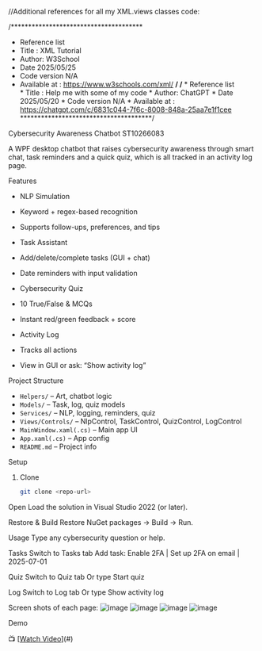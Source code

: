 //Additional references for all my XML.views classes code:

 /**************************************
* Reference list  
* Title : XML Tutorial
* Author: W3School
* Date 2025/05/25
* Code version N/A
* Available at : https://www.w3schools.com/xml/
 **************************************/
 /**************************************
       * Reference list  
       * Title : Help me with some of my code
       * Author: ChatGPT
       * Date 2025/05/20
       * Code version N/A
       * Available at : https://chatgpt.com/c/6831c044-7f6c-8008-848a-25aa7e1f1cee
**************************************/

Cybersecurity Awareness Chatbot ST10266083

A WPF desktop chatbot that raises cybersecurity awareness through smart chat, task reminders and a quick quiz, which is all tracked in an activity log page.

Features

  - NLP Simulation 
  - Keyword + regex-based recognition  
  - Supports follow-ups, preferences, and tips

  - Task Assistant  
  - Add/delete/complete tasks (GUI + chat)  
  - Date reminders with input validation

  - Cybersecurity Quiz
  - 10 True/False & MCQs  
  - Instant red/green feedback + score

  - Activity Log
  - Tracks all actions  
  - View in GUI or ask: “Show activity log”

Project Structure

- `Helpers/` – Art, chatbot logic  
- `Models/` – Task, log, quiz models  
- `Services/` – NLP, logging, reminders, quiz  
- `Views/Controls/` – NlpControl, TaskControl, QuizControl, LogControl  
- `MainWindow.xaml(.cs)` – Main app UI  
- `App.xaml(.cs)` – App config  
- `README.md` – Project info
  
Setup
1. Clone 
   ```bash
   git clone <repo-url>
Open
Load the solution in Visual Studio 2022 (or later).

Restore & Build
Restore NuGet packages → Build → Run.

Usage
Type any cybersecurity question or help.

Tasks
Switch to Tasks tab
Add task: Enable 2FA | Set up 2FA on email | 2025-07-01

Quiz
Switch to Quiz tab
Or type Start quiz

Log
Switch to Log tab
Or type Show activity log
  
Screen shots of each page:
![image](https://github.com/user-attachments/assets/ad1b0724-6306-4e48-90fa-072cec9a27c4)
![image](https://github.com/user-attachments/assets/a10ff33d-532d-4b7f-83ab-89768ddc87aa)
![image](https://github.com/user-attachments/assets/522e6e3b-d930-43f6-bd64-f48aa4ec2d27)
![image](https://github.com/user-attachments/assets/8a076b1c-b652-4007-8987-fb22849e904b)


Demo

📺 [[Watch Video](https://youtu.be/BwHbRwli2ZE)](#) 
